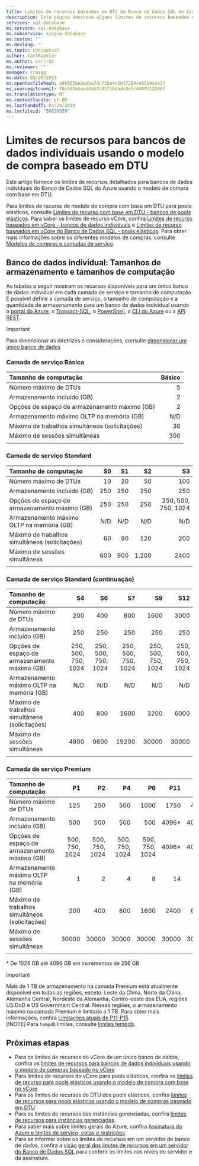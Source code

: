 ```yaml
---
title: Limites de recursos baseados em DTU do Banco de Dados SQL do Azure – banco de dados único | Microsoft Docs
description: Esta página descreve alguns limites de recursos baseados em DTU comuns para o Banco de Dados SQL do Microsoft Azure.
services: sql-database
ms.service: sql-database
ms.subservice: single-database
ms.custom: ''
ms.devlang: ''
ms.topic: conceptual
author: CarlRabeler
ms.author: carlrab
ms.reviewer: ''
manager: craigg
ms.date: 03/20/2019
ms.openlocfilehash: a0b565be2edba7dcf1ba4c1b17284ce05b4cea2f
ms.sourcegitcommit: f8c592ebaad4a5fc45710dadc0e5c4480d122d6f
ms.translationtype: MT
ms.contentlocale: pt-BR
ms.lasthandoff: 03/29/2019
ms.locfileid: "58620539"
---
```

# <a name="resource-limits-for-single-databases-using-the-dtu-based-purchasing-model"></a>Limites de recursos para bancos de dados individuais usando o modelo de compra baseado em DTU

Este artigo fornece os limites de recursos detalhados para bancos de dados individuais do Banco de Dados SQL do Azure usando o modelo de compra com base em DTU.

Para limites de recurso de modelo de compra com base em DTU para pools elásticos, consulte [Limites de recurso com base em DTU - bancos de pools elásticos](sql-database-dtu-resource-limits-elastic-pools.md). Para saber os limites de recurso vCore, confira [Limites de recurso baseados em vCore  – bancos de dados individuais](sql-database-vcore-resource-limits-single-databases.md) e [Limites de recurso baseados em vCore do Banco de Dados SQL - pools elásticos](sql-database-vcore-resource-limits-elastic-pools.md). Para obter mais informações sobre os diferentes modelos de compras, consulte [Modelos de compras e camadas de serviço](sql-database-purchase-models.md).

## <a name="single-database-storage-sizes-and-compute-sizes"></a>Banco de dados individual: Tamanhos de armazenamento e tamanhos de computação

As tabelas a seguir mostram os recursos disponíveis para um único banco de dados individual em cada camada de serviço e tamanho de computação. É possível definir a camada de serviço, o tamanho de computação e a quantidade de armazenamento para um banco de dados individual usando o [portal do Azure](sql-database-single-databases-manage.md#manage-an-existing-sql-database-server), o [Transact-SQL](sql-database-single-databases-manage.md#transact-sql-manage-sql-database-servers-and-single-databases), o [PowerShell](sql-database-single-databases-manage.md#powershell-manage-sql-database-servers-and-single-databases), a [CLI do Azure](sql-database-single-databases-manage.md#azure-cli-manage-sql-database-servers-and-single-databases) ou a [API REST](sql-database-single-databases-manage.md#rest-api-manage-sql-database-servers-and-single-databases).

> [!IMPORTANT]
> Para dimensionar as diretrizes e considerações, consulte [dimensionar um único banco de dados](sql-database-single-database-scale.md)

### <a name="basic-service-tier"></a>Camada de serviço Básica

| **Tamanho de computação** | **Básico** |
| :--- | --: |
| Número máximo de DTUs | 5 |
| Armazenamento incluído (GB) | 2 |
| Opções de espaço de armazenamento máximo (GB) | 2 |
| Armazenamento máximo OLTP na memória (GB) |N/D |
| Máximo de trabalhos simultâneos (solicitações) | 30 |
| Máximo de sessões simultâneas | 300 |
|||

### <a name="standard-service-tier"></a>Camada de serviço Standard

| **Tamanho de computação** | **S0** | **S1** | **S2** | **S3** |
| :--- |---:| ---:|---:|---:|
| Número máximo de DTUs | 10 | 20 | 50 | 100 |
| Armazenamento incluído (GB) | 250 | 250 | 250 | 250 |
| Opções de espaço de armazenamento máximo (GB) | 250 | 250 | 250 | 250, 500, 750, 1024 |
| Armazenamento máximo OLTP na memória (GB) | N/D | N/D | N/D | N/D |
| Máximo de trabalhos simultâneos (solicitações)| 60 | 90 | 120 | 200 |
| Máximo de sessões simultâneas |600 | 900 | 1.200 | 2400 |
||||||

### <a name="standard-service-tier-continued"></a>Camada de serviço Standard (continuação)

| **Tamanho de computação** | **S4** | **S6** | **S7** | **S9** | **S12** |
| :--- |---:| ---:|---:|---:|---:|
| Número máximo de DTUs | 200 | 400 | 800 | 1600 | 3000 |
| Armazenamento incluído (GB) | 250 | 250 | 250 | 250 | 250 |
| Opções de espaço de armazenamento máximo (GB) | 250, 500, 750, 1024 | 250, 500, 750, 1024 | 250, 500, 750, 1024 | 250, 500, 750, 1024 | 250, 500, 750, 1024 |
| Armazenamento máximo OLTP na memória (GB) | N/D | N/D | N/D | N/D |N/D |
| Máximo de trabalhos simultâneos (solicitações)| 400 | 800 | 1600 | 3200 |6000 |
| Máximo de sessões simultâneas |4800 | 9600 | 19200 | 30000 |30000 |
|||||||

### <a name="premium-service-tier"></a>Camada de serviço Premium

| **Tamanho de computação** | **P1** | **P2** | **P4** | **P6** | **P11** | **P15** |
| :--- |---:|---:|---:|---:|---:|---:|
| Número máximo de DTUs | 125 | 250 | 500 | 1000 | 1750 | 4000 |
| Armazenamento incluído (GB) | 500 | 500 | 500 | 500 | 4096* | 4096* |
| Opções de espaço de armazenamento máximo (GB) | 500, 750, 1024 | 500, 750, 1024 | 500, 750, 1024 | 500, 750, 1024 | 4096* | 4096* |
| Armazenamento máximo OLTP na memória (GB) | 1 | 2 | 4 | 8 | 14 | 32 |
| Máximo de trabalhos simultâneos (solicitações)| 200 | 400 | 800 | 1600 | 2400 | 6400 |
| Máximo de sessões simultâneas | 30000 | 30000 | 30000 | 30000 | 30000 | 30000 |
|||||||

\* De 1024 GB até 4096 GB em incrementos de 256 GB

> [!IMPORTANT]
> Mais de 1 TB de armazenamento na camada Premium está atualmente disponível em todas as regiões, exceto: Leste da China, Norte da China, Alemanha Central, Nordeste da Alemanha, Centro-oeste dos EUA, regiões US DoD e US Government Central. Nessas regiões, o armazenamento máximo na camada Premium é limitado a 1 TB.  Para obter mais informações, confira [Limitações atuais de P11-P15](sql-database-single-database-scale.md#dtu-based-purchasing-model-limitations-of-p11-and-p15-when-the-maximum-size-greater-than-1-tb).  
> [!NOTE]
> Para `tempdb` limites, consulte [limites tempdb](https://docs.microsoft.com/sql/relational-databases/databases/tempdb-database?view=sql-server-2017#tempdb-database-in-sql-database).

## <a name="next-steps"></a>Próximas etapas

- Para os limites de recursos do vCore de um único banco de dados, confira os [limites de recursos para bancos de dados individuais usando o modelo de compras baseado no vCore](sql-database-vcore-resource-limits-single-databases.md)
- Para limites de recursos do vCore para pools elásticos, confira os [limites de recurso para pools elásticos usando o modelo de compra com base no vCore](sql-database-vcore-resource-limits-elastic-pools.md)
- Para os limites de recursos de DTU dos pools elásticos, confira [limites de recursos para pools elásticos usando o modelo de compras baseado em DTU](sql-database-dtu-resource-limits-elastic-pools.md)
- Para os limites de recursos das instâncias gerenciadas, confira [limites de recursos para instâncias gerenciadas](sql-database-managed-instance-resource-limits.md).
- Para saber mais sobre limites gerais do Azure, confira [Assinatura do Azure e limites de serviço, cotas e restrições](../azure-subscription-service-limits.md).
- Para se informar sobre os limites de recursos em um servidor de banco de dados, confira a [visão geral dos limites de recursos em um servidor do Banco de Dados SQL](sql-database-resource-limits-database-server.md) para conferir os limites nos níveis do servidor e da assinatura.

